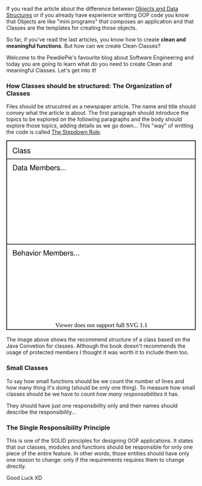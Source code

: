 <div style="text-align: left;">
    <p>
        If you read the article about the difference between <a href="https://gabrielslima.github.io/blog/post.html?id=10" target="blank">Objects and Data Structures</a>
        or if you already have experience writting OOP code you know that Objects are like "mini programs" that composes an application
        and that Classes are the templates for creating those objects.
    </p>
    <p>
        So far, if you've read the last articles, you know how to create <b>clean and meaningful functions</b>. But how can we create Clean Classes?
    </p>
    <p>
        Welcome to the PewdiePie's favourite blog about Software Engineering and today
        you are going to learn what do you need to create Clean and meaningful Classes. Let's get into it!
    </p>
    <h3>How Classes should be structured: The Organization of Classes</h3>
    <p>
        Files should be strucutred as a newspaper article. The name and title should convey what the article is about. The first paragraph
        should introduce the topics to be  explored on the following paragraphs and the body should explore those topics, adding details
        as we go down...
        This "way" of writting the code is called <a href="https://gabrielslima.github.io/blog/post.html?id=7" target="blank">The Stepdown Rule</a>.
    </p>
    <img class="post-img" src="images/clean-code-clean-classes/class-structure.svg" alt="">
    <p>
        The image above shows the recommend structure of a class based on the Java Convetion for classes. Although the book doesn't recommends the usage of
        protected members I thought it was worth it to include them too.
    </p>
    <h3>Small Classes</h3>
    <p>
        To say how small functions should be we count the number of lines and how many thing it's doing (should be only one thing).
        To measure how small classes should be we have to count <i>how many responsabilities</i> it has.
    </p>
    <p>
        They should have just one responsibility only and their names should describe the responsibility...
    </p>
    <h3>The Single Responsibility Principle</h3>
    <p>
        This is one of the SOLID principles for designing OOP applications. It states that our classes, modules and functions should be responsible for only one piece
        of the entire feature. In other words, those entities should have only one reason to change: only if the requirements requires them to change directly.
    </p>
    Good Luck XD
</div>